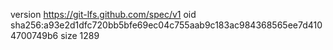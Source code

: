 version https://git-lfs.github.com/spec/v1
oid sha256:a93e2d1dfc720bb5bfe69ec04c755aab9c183ac984368565ee7d4104700749b6
size 1289
